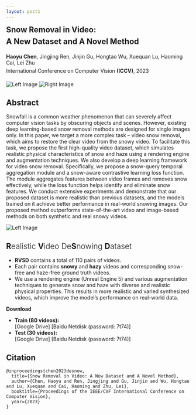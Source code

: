 ```yaml
---
layout: post1
---
```



<h2 class="post-title" style="margin-bottom:7px;margin-top:0;font-weight:700;">Snow Removal in Video: </h2>
<h2 class="post-title" style="margin-bottom:20px;margin-top:0;">A New Dataset and A Novel Method</h2>

<div class="post-authors" style="margin-bottom:5px;">
<strong>Haoyu Chen</strong>, Jingjing Ren, Jinjin Gu, Hongtao Wu, Xuequan Lu, Haoming Cai, Lei Zhu
</div>

<div class="post-authors" style="margin-bottom:20px;">
International Conference on Computer Vision <strong>(ICCV)</strong>, 2023
</div>


<div class="post-line"></div>


  <div class="post-img-group">
    <img class="post-img" src="../assets/img/VideoDesnowing/1.gif" alt="Left Image">
    <img class="post-img" src="../assets/img/VideoDesnowing/2.gif" alt="Right Image">
  </div>

<!-- <img src="../assets/img/VideoDesnowing/1.gif" class="post-img" role="img"> -->


<h2 class="post-section">Abstract</h2>

Snowfall is a common weather phenomenon that can severely affect computer vision tasks by obscuring objects and scenes. However, existing deep learning-based snow removal methods are designed for single images only. In this paper, we target a more complex task – video snow removal, which aims to restore the clear video from the snowy video. To facilitate this task, we propose the first high-quality video dataset, which simulates realistic physical characteristics of snow and haze using a rendering engine and augmentation techniques. We also develop a deep learning framework for video snow removal. Specifically, we propose a snow-query temporal aggregation module and a snow-aware contrastive learning loss function. The module aggregates features between video frames and removes snow effectively, while the loss function helps identify and eliminate snow features. We conduct extensive experiments and demonstrate that our proposed dataset is more realistic than previous datasets, and the models trained on it achieve better performance in real-world snowing images. Our proposed method outperforms state-of-the-art video and image-based methods on both synthetic and real snowy videos.


  <div class="post-img-group">
    <img class="post-img" style="max-width:125%" src="../assets/img/VideoDesnowing/3.jpg" alt="Left Image">
  </div>



<h2 class="post-section"  style="font-weight:300;"><strong>R</strong>ealistic <strong>V</strong>ideo De<strong>S</strong>nowing <strong>D</strong>ataset</h2>

- <strong>RVSD</strong> contains a total of 110 pairs of videos. 
- Each pair contains <strong>snowy</strong> and  <strong>hazy</strong> videos and corresponding snow-free and haze-free ground truth videos. 
- We use a rendering engine (Unreal Engine 5) and various augmentation techniques to generate snow and haze with diverse and realistic physical properties. This results in more realistic and varied synthesized videos, which improve the model’s performance on real-world data. 


<div class="post-section"  style="font-weight:700;">Download</div>
<!-- <div style="font-weight:300;">Train (100 videos):  [Google Drive]  [Baidu Netdisk (password: 7t74)]</div>
<div style="font-weight:300;">Test (20 videos):  [Google Drive]  [Baidu Netdisk (password: 7t74)] </div> -->


- **Train (80 videos):**  
    [Google Drive]  [Baidu Netdisk (password: 7t74)]
- **Test (30 videos):**  
    [Google Drive]  [Baidu Netdisk (password: 7t74)]

<h2 class="post-section">Citation</h2>


```
@inproceedings{chen2023desnow,
  title={Snow Removal in Video: A New Dataset and A Novel Method},
  author={Chen, Haoyu and Ren, Jingjing and Gu, Jinjin and Wu, Hongtao and Lu, Xuequan and Cai, Haoming and Zhu, Lei},
  booktitle={Proceedings of the IEEE/CVF International Conference on Computer Vision},
  year={2023}
}
```